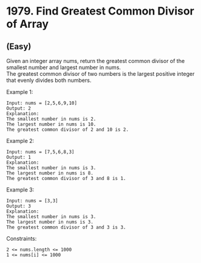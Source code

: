 # 1979. Find Greatest Common Divisor of Array
## (Easy)

Given an integer array nums, return the greatest common divisor of the smallest number and largest number in nums.
<br>
The greatest common divisor of two numbers is the largest positive integer that evenly divides both numbers.
<br>
 

Example 1:

```
Input: nums = [2,5,6,9,10]
Output: 2
Explanation:
The smallest number in nums is 2.
The largest number in nums is 10.
The greatest common divisor of 2 and 10 is 2.
```

Example 2:

```
Input: nums = [7,5,6,8,3]
Output: 1
Explanation:
The smallest number in nums is 3.
The largest number in nums is 8.
The greatest common divisor of 3 and 8 is 1.
```

Example 3:

```
Input: nums = [3,3]
Output: 3
Explanation:
The smallest number in nums is 3.
The largest number in nums is 3.
The greatest common divisor of 3 and 3 is 3.
```

Constraints:

```
2 <= nums.length <= 1000
1 <= nums[i] <= 1000
```